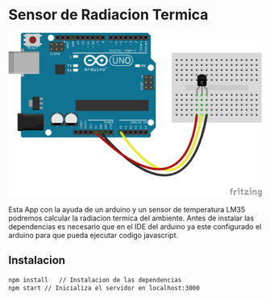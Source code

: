 <!--remove-start-->
# Sensor de Radiacion Termica
<!--remove-end-->

![Conexion arduino con el sensor de temperatura LM35](https://raw.githubusercontent.com/rwaldron/johnny-five/master/docs/breadboard/temperature-lm35.png)

Esta App con la ayuda de un arduino y un sensor de temperatura LM35 podremos calcular la radiacion termica del ambiente.
Antes de instalar las dependencias es necesario que en el IDE del arduino ya este configurado el arduino para que pueda ejecutar codigo javascript.

## Instalacion
```
npm install   // Instalacion de las dependencias
npm start // Inicializa el servidor en localhost:3000
```
